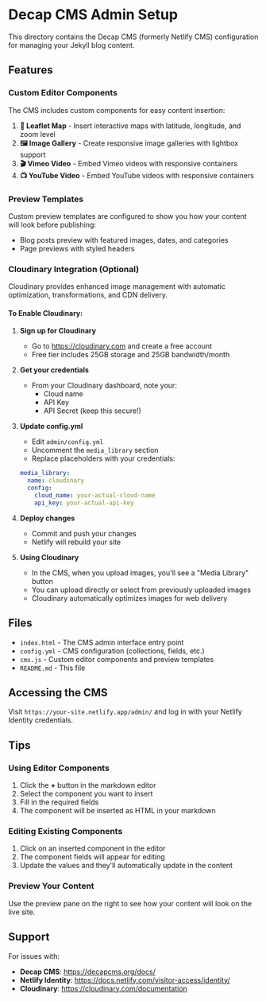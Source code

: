 # Decap CMS Admin Setup

This directory contains the Decap CMS (formerly Netlify CMS) configuration for managing your Jekyll blog content.

## Features

### Custom Editor Components

The CMS includes custom components for easy content insertion:

1. **📍 Leaflet Map** - Insert interactive maps with latitude, longitude, and zoom level
2. **🖼️ Image Gallery** - Create responsive image galleries with lightbox support
3. **🎬 Vimeo Video** - Embed Vimeo videos with responsive containers
4. **📺 YouTube Video** - Embed YouTube videos with responsive containers

### Preview Templates

Custom preview templates are configured to show you how your content will look before publishing:
- Blog posts preview with featured images, dates, and categories
- Page previews with styled headers

### Cloudinary Integration (Optional)

Cloudinary provides enhanced image management with automatic optimization, transformations, and CDN delivery.

#### To Enable Cloudinary:

1. **Sign up for Cloudinary**
   - Go to https://cloudinary.com and create a free account
   - Free tier includes 25GB storage and 25GB bandwidth/month

2. **Get your credentials**
   - From your Cloudinary dashboard, note your:
     - Cloud name
     - API Key
     - API Secret (keep this secure!)

3. **Update config.yml**
   - Edit `admin/config.yml`
   - Uncomment the `media_library` section
   - Replace placeholders with your credentials:

   ```yaml
   media_library:
     name: cloudinary
     config:
       cloud_name: your-actual-cloud-name
       api_key: your-actual-api-key
   ```

4. **Deploy changes**
   - Commit and push your changes
   - Netlify will rebuild your site

5. **Using Cloudinary**
   - In the CMS, when you upload images, you'll see a "Media Library" button
   - You can upload directly or select from previously uploaded images
   - Cloudinary automatically optimizes images for web delivery

## Files

- `index.html` - The CMS admin interface entry point
- `config.yml` - CMS configuration (collections, fields, etc.)
- `cms.js` - Custom editor components and preview templates
- `README.md` - This file

## Accessing the CMS

Visit `https://your-site.netlify.app/admin/` and log in with your Netlify Identity credentials.

## Tips

### Using Editor Components

1. Click the **+** button in the markdown editor
2. Select the component you want to insert
3. Fill in the required fields
4. The component will be inserted as HTML in your markdown

### Editing Existing Components

1. Click on an inserted component in the editor
2. The component fields will appear for editing
3. Update the values and they'll automatically update in the content

### Preview Your Content

Use the preview pane on the right to see how your content will look on the live site.

## Support

For issues with:
- **Decap CMS**: https://decapcms.org/docs/
- **Netlify Identity**: https://docs.netlify.com/visitor-access/identity/
- **Cloudinary**: https://cloudinary.com/documentation
